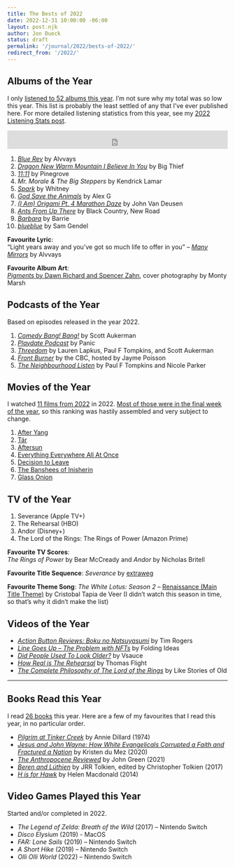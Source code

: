 ```yaml
---
title: The Bests of 2022
date: 2022-12-31 10:00:00 -06:00
layout: post.njk
author: Jon Dueck
status: draft
permalink: '/journal/2022/bests-of-2022/'
redirect_from: '/2022/'
---
```


## Albums of the Year

I only [listened to 52 albums this year](https://www.last.fm/user/dueckjon/listening-report/year). I’m not sure why my total was so low this year. This list is probably the least settled of any that I’ve ever published here. For more detailed listening statistics from this year, see my [2022 Listening Stats post](/journal/2022/listening-stats/).

<iframe style="border: 0; width: 100%; height: 42px;" src="https://bandcamp.com/EmbeddedPlayer/album=2669156137/size=small/bgcol=ffffff/linkcol=0687f5/track=2628480891/transparent=true/" seamless><a href="https://alvvays.bandcamp.com/album/blue-rev">Blue Rev by Alvvays</a></iframe>

1. [*Blue Rev*](https://alvvays.bandcamp.com/album/blue-rev) by Alvvays	
2. [*Dragon New Warm Mountain I Believe In You*](https://bigthief.bandcamp.com/album/dragon-new-warm-mountain-i-believe-in-you) by Big Thief
3. [*11:11*](https://pinegrove.bandcamp.com/album/11-11) by Pinegrove
4. *Mr. Morale & The Big Steppers* by Kendrick Lamar
5. [*Spark*](https://whitneychicago.bandcamp.com/album/spark) by Whitney
6. [*God Save the Animals*](https://sandy.bandcamp.com/album/god-save-the-animals) by Alex G
7. [*(I Am) Origami Pt. 4 Marathon Daze*](https://iamjohnvandeusen.bandcamp.com/album/i-am-origami-pt-4-marathon-daze) by John Van Deusen
8. [*Ants From Up There*](https://blackcountrynewroad.bandcamp.com/album/ants-from-up-there) by Black Country, New Road	
9.  [*Barbara*](https://barrie.bandcamp.com/album/barbara) by Barrie
10. [*blueblue*](https://samgendel.bandcamp.com/album/blueblue) by Sam Gendel

**Favourite Lyric**: <br>“Light years away and you’ve got so much life to offer in you” – [*Many Mirrors*](https://youtu.be/I2DFWOkioy4?t=41) by Alvvays

**Favourite Album Art**: <br>[*Pigments* by Dawn Richard and Spencer Zahn](https://dawnrichard.bandcamp.com/album/pigments), cover photography by Monty Marsh

## Podcasts of the Year
Based on episodes released in the year 2022.

1. *[Comedy Bang! Bang!](https://www.earwolf.com/show/comedy-bang-bang/)* by Scott Aukerman
2. *[Playdate Podcast](https://podcast.play.date)* by Panic
3. *[Threedom](https://www.earwolf.com/show/threedom/)* by Lauren Lapkus, Paul F Tompkins, and Scott Aukerman
4. *[Front Burner](https://www.cbc.ca/listen/cbc-podcasts/209-front-burner)* by the CBC, hosted by Jayme Poisson
5. *[The Neighbourhood Listen](https://www.earwolf.com/show/the-neighborhood-listen/)* by Paul F Tompkins and Nicole Parker<br>
 
## Movies of the Year
I watched [11 films from 2022](https://letterboxd.com/jondueck/films/year/2022/) in 2022. [Most of those were in the final week of the year](https://letterboxd.com/jondueck/films/diary/for/2022/year/2022/), so this ranking was hastily assembled and very subject to change.

1. [After Yang](https://letterboxd.com/film/after-yang/)
2. [Tár](https://letterboxd.com/film/tar-2022/)
3. [Aftersun](https://letterboxd.com/film/aftersun/)
4. [Everything Everywhere All At Once](https://letterboxd.com/film/everything-everywhere-all-at-once/)
5. [Decision to Leave](https://letterboxd.com/film/decision-to-leave/)
6. [The Banshees of Inisherin](https://letterboxd.com/film/the-banshees-of-inisherin/)
7. [Glass Onion](https://letterboxd.com/film/glass-onion-a-knives-out-mystery/)

<!-- **Favourite Score**:  -->

## TV of the Year

1. Severance (Apple TV+)
2. The Rehearsal (HBO)
3. Andor (Disney+)
4. The Lord of the Rings: The Rings of Power (Amazon Prime)

**Favourite TV Scores**:<br> *The Rings of Power* by Bear McCready and *Andor* by Nicholas Britell

**Favourite Title Sequence**: *Severance* by [extraweg](https://www.extraweg.com/severance)

**Favourite Theme Song**: *The White Lotus: Season 2* – [Renaissance (Main Title Theme)](https://youtu.be/q8Ea2tysrrc) by Cristobal Tapia de Veer (I didn’t watch this season in time, so that’s why it didn’t make the list)

## Videos of the Year

- *[Action Button Reviews: Boku no Natsuyasumi](https://youtu.be/779coR-XPTw)* by Tim Rogers
- *[Line Goes Up – The Problem with NFTs](https://youtu.be/YQ_xWvX1n9g)* by Folding Ideas
- *[Did People Used To Look Older?](https://youtu.be/vjqt8T3tJIE)* by Vsauce
- *[How Real is The Rehearsal](https://youtu.be/pQRKDBpZ_5g)* by Thomas Flight
- *[The Complete Philosophy of The Lord of the Rings](https://youtu.be/N73GXN_pb7g)* by Like Stories of Old

---

## Books Read this Year
I read [26 books](https://www.goodreads.com/user/year_in_books/2022/5173121) this year. Here are a few of my favourites that I read this year, in no particular order.
- [*Pilgrim at Tinker Creek*](https://www.goodreads.com/book/show/35710862-pilgrim-at-tinker-creek) by Annie Dillard (1974)
- [*Jesus and John Wayne: How White Evangelicals Corrupted a Faith and Fractured a Nation*](https://www.goodreads.com/book/show/55298333-jesus-and-john-wayne) by Kristen du Mez (2020)
- [*The Anthropocene Reviewed*](https://www.goodreads.com/book/show/59060680-the-anthropocene-reviewed) by John Green (2021)
- [*Beren and Lúthien*](https://www.goodreads.com/book/show/35630309-beren-and-l-thien) by JRR Tolkien, edited by Christopher Tolkien (2017)
- [*H is for Hawk*](https://www.goodreads.com/book/show/25053132-h-is-for-hawk) by Helen Macdonald (2014)

## Video Games Played this Year

Started and/or completed in 2022.

- *The Legend of Zelda: Breath of the Wild* (2017) – Nintendo Switch
- *Disco Elysium* (2019) - MacOS
- *FAR: Lone Sails* (2019) – Nintendo Switch
- *A Short Hike* (2019) – Nintendo Switch
- *Olli Olli World* (2022) – Nintendo Switch